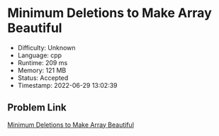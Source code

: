 # Minimum Deletions to Make Array Beautiful

- Difficulty: Unknown
- Language: cpp
- Runtime: 209 ms
- Memory: 121 MB
- Status: Accepted
- Timestamp: 2022-06-29 13:02:39

## Problem Link
[Minimum Deletions to Make Array Beautiful](https://leetcode.com/problems/minimum-deletions-to-make-array-beautiful)

